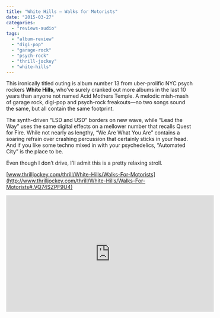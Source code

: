 ```yaml
---
title: "White Hills – Walks for Motorists"
date: "2015-03-27"
categories: 
  - "reviews-audio"
tags: 
  - "album-review"
  - "digi-pop"
  - "garage-rock"
  - "psych-rock"
  - "thrill-jockey"
  - "white-hills"
---
```


This ironically titled outing is album number 13 from uber-prolific NYC psych rockers **White Hills**, who’ve surely cranked out more albums in the last 10 years than anyone not named Acid Mothers Temple. A melodic mish-mash of garage rock, digi-pop and psych-rock freakouts—no two songs sound the same, but all contain the same footprint.

The synth-driven “LSD and USD” borders on new wave, while “Lead the Way” uses the same digital effects on a mellower number that recalls Quest for Fire. While not nearly as lengthy, “We Are What You Are” contains a soaring refrain over crashing percussion that certainly sticks in your head. And if you like some techno mixed in with your psychedelics, “Automated City” is the place to be.

Even though I don’t drive, I’ll admit this is a pretty relaxing stroll.

[www.thrilljockey.com/thrill/White-Hills/Walks-For-Motorists](http://www.thrilljockey.com/thrill/White-Hills/Walks-For-Motorists#.VQ74SZPF9U4)

<iframe src="https://www.youtube.com/embed/w5wZHfj_vT4" width="560" height="315" frameborder="0" allowfullscreen="allowfullscreen"></iframe>
